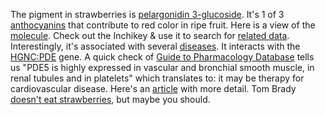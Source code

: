The pigment in strawberries is [pelargonidin 3-glucoside](https://wedge.ontomatica.io/ChEFS_-_19-09-06/Wedge?q=facet_ChEBI_R105:215611).
It's 1 of 3 [anthocyanins](https://en.wikipedia.org/wiki/Anthocyanin) that contribute to red color in ripe fruit.
Here is a view of the [molecule](https://cactus.nci.nih.gov/chemical/structure/ABVCUBUIXWJYSE-GQUPQBGVSA-O/twirl).
Check out the Inchikey & use it to search for [related data](https://www.google.com/search?q=ABVCUBUIXWJYSE-GQUPQBGVSA-O).
Interestingly, it's associated with several [diseases](https://wedge.ontomatica.io/ChEMATIC_-_19-09-06/Wedge?q=facet_MC_10:88010490/facet_MC_14:84111881/facet_MC_18:79019390/facet_MD_03:68212738&group=facet_MC_10).
It interacts with the [HGNC:PDE](https://www.genenames.org/data/gene-symbol-report/#!/hgnc_id/HGNC:8784) gene.
A quick check of [Guide to Pharmacology Database](https://www.guidetopharmacology.org/GRAC/ObjectDisplayForward?objectId=1304)
tells us "PDE5 is highly expressed in vascular and bronchial smooth muscle, in renal tubules and in platelets" which translates to: it may be therapy for cardiovascular disease. Here's an [article](https://pubmed.ncbi.nlm.nih.gov/17305584/) with more detail.
Tom Brady [doesn't eat strawberries](https://www.thecut.com/2018/03/tom-brady-strawberries-dieting.html), but maybe you should.
